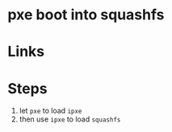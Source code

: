 # pxe boot into squashfs

# Links

# Steps

1. let `pxe` to load `ipxe`
1. then use `ipxe` to load `squashfs`



